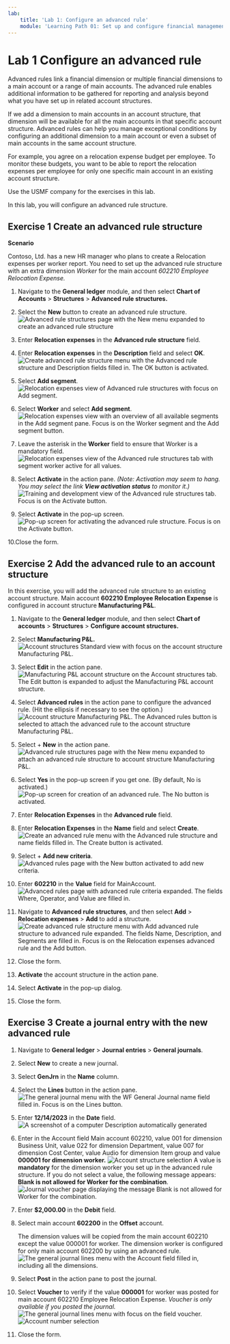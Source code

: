 ```yaml
---
lab:
    title: 'Lab 1: Configure an advanced rule'
    module: 'Learning Path 01: Set up and configure financial management; work with General Ledger'
---
```



# Lab 1 Configure an advanced rule

Advanced rules link a financial dimension or multiple financial dimensions to a
main account or a range of main accounts. The advanced rule enables additional
information to be gathered for reporting and analysis beyond what you have set
up in related account structures.

If we add a dimension to main accounts in an account structure, that dimension
will be available for all the main accounts in that specific account structure.
Advanced rules can help you manage exceptional conditions by configuring an
additional dimension to a main account or even a subset of main accounts in the
same account structure.

For example, you agree on a relocation expense budget per employee. To monitor
these budgets, you want to be able to report the relocation expenses per
employee for only one specific main account in an existing account structure.

Use the USMF company for the exercises in this lab.

In this lab, you will configure an advanced rule structure.

## Exercise 1 Create an advanced rule structure 

**Scenario**

Contoso, Ltd. has a new HR manager who plans to create a Relocation expenses per
worker report. You need to set up the advanced rule structure with an extra
dimension *Worker* for the main account *602210 Employee Relocation Expense.*

1.  Navigate to the **General ledger** module, and then select **Chart of
    Accounts** \> **Structures** \> **Advanced rule structures.**

2.  Select the **New** button to create an advanced rule structure.
![Advanced rule structures page with the New menu expanded to create an advanced rule structure](../images/LP1P1.png)
3. Enter **Relocation expenses** in the **Advanced rule structure** field.

4. Enter **Relocation expenses** in the **Description** field and select **OK**.
![Create advanced rule structure menu with the Advanced rule structure and Description fields filled in. The OK button is activated.](../images/LP1P2.png)

5. Select **Add segment**.
![Relocation expenses view of Advanced rule structures with focus on Add segment.](../images/LP1P3.png)

6. Select **Worker** and select **Add segment**.
![Relocation expenses view with an overview of all available segments in the Add segment pane. Focus is on the Worker segment and the Add segment button.](../images/LP1P4.png)

7. Leave the asterisk in the **Worker** field to ensure that Worker is a
    mandatory field.
![Relocation expenses view of the Advanced rule structures tab with segment worker active for all values.](../images/LP1P5.png)

8. Select **Activate** in the action pane. *(Note: Activation may seem to hang. You may select the link **View activation status** to monitor it.)*
![Training and development view of the Advanced rule structures tab. Focus is on the Activate button.](../images/LP1P6.png)

9. Select **Activate** in the pop-up screen.
![Pop-up screen for activating the advanced rule structure. Focus is on the Activate button.](../images/LP1P7.png)

10.Close the form.

## Exercise 2 Add the advanced rule to an account structure 

In this exercise, you will add the advanced rule structure to an existing
account structure. Main account **602210 Employee Relocation Expense** is
configured in account structure **Manufacturing P&L**.

1.  Navigate to the **General ledger** module, and then select **Chart of
    accounts** \> **Structures** \> **Configure account structures.**

2.  Select **Manufacturing P&L.**
![Account structures Standard view with focus on the account structure Manufacturing P&L.](../images/LP1P8.png)

3. Select **Edit** in the action pane.
![Manufacturing P&L account structure on the Account structures tab. The Edit button is expanded to adjust the Manufacturing P&L account structure.](../images/LP1P9.png)

4. Select **Advanced rules** in the action pane to configure the advanced rule. (Hit the ellipsis if necessary to see the option.)
![Account structure Manufacturing P&L. The Advanced rules button is selected to attach the advanced rule to the account structure Manufacturing P&L.](../images/LP1P10.png)

5. Select + **New** in the action pane.
![Advanced rule structures page with the New menu expanded to attach an advanced rule structure to account structure Manufacturing P&L.](../images/LP1P11.png)

6. Select **Yes** in the pop-up screen if you get one. (By default, No is
    activated.)
![Pop-up screen for creation of an advanced rule. The No button is activated. ](../images/LP1P12.png)

7. Enter **Relocation Expenses** in the **Advanced rule** field.

8. Enter **Relocation Expenses** in the **Name** field and select **Create**.
![Create an advanced rule menu with the Advanced rule structure and name fields filled in. The Create button is activated.](../images/LP1P13.png)

9. Select + **Add new criteria**.
![Advanced rules page with the New button activated to add new criteria.](../images/LP1P14.png)

10. Enter **602210** in the **Value** field for MainAccount.
![Advanced rules page with advanced rule criteria expanded. The fields Where, Operator, and Value are filled in.](../images/LP1P15.png)

11. Navigate to **Advanced rule structures**, and then select **Add** \>
    **Relocation expenses** \> **Add** to add a structure.
![Create advanced rule structure menu with Add advanced rule structure to advanced rule expanded. The fields Name, Description, and Segments are filled in. Focus is on the Relocation expenses advanced rule and the Add button.](../images/LP1P16.png)

12. Close the form.

13. **Activate** the account structure in the action pane.

14. Select **Activate** in the pop-up dialog.

15. Close the form.

## Exercise 3 Create a journal entry with the new advanced rule

1.  Navigate to **General ledger** \> **Journal entries** \> **General
    journals**.

2.  Select **New** to create a new journal.

3.  Select **GenJrn** in the **Name** column.

4.  Select the **Lines** button in the action pane.
![The general journal menu with the WF General Journal name field filled in. Focus is on the Lines button.](../images/LP1P17.png)

5. Enter **12/14/2023** in the **Date** field.
![A screenshot of a computer Description automatically generated](../images/LP1P18.png)

6. Enter in the Account field Main account 602210, value 001 for dimension
    Business Unit, value 022 for dimension Department, value 007 for dimension
    Cost Center, value Audio for dimension Item group and value **000001 for
    dimension worker.**
![Account structure selection](../images/LP1P19.png)
   A value is **mandatory** for the dimension worker you set up in the advanced rule structure. If you do not select a value, the following message appears: **Blank is not allowed for Worker for the combination**.
![Journal voucher page displaying the message Blank is not allowed for Worker for the combination.](../images/LP1P20.png)

7. Enter **$2,000.00** in the **Debit** field.

8. Select main account **602200** in the **Offset** account.

    The dimension values will be copied from the main account 602210 except the
    value 000001 for worker. The dimension worker is configured for only main
    account 602200 by using an advanced rule.
![The general journal lines menu with the Account field filled in, including all the dimensions.](../images/LP1P21.png)



9. Select **Post** in the action pane to post the journal.

10. Select **Voucher** to verify if the value **000001** for worker was posted
    for main account 602210 Employee Relocation Expense. *Voucher is only
    available if you posted the journal.*
![The general journal lines menu with focus on the field voucher.](../images/LP1P22.png)
![Account number selection](../images/LP1P23.png)

11. Close the form.
